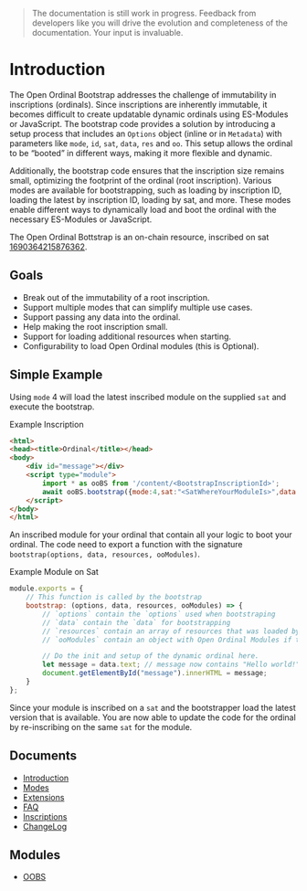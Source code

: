 > The documentation is still work in progress. Feedback from developers like you will drive the evolution and completeness of the documentation. Your input is invaluable.
 
# Introduction

The Open Ordinal Bootstrap addresses the challenge of immutability in inscriptions (ordinals). Since inscriptions are inherently immutable, it becomes difficult to create updatable dynamic ordinals using ES-Modules or JavaScript. The bootstrap code provides a solution by introducing a setup process that includes an `Options` object (inline or in `Metadata`) with parameters like `mode`, `id`, `sat`, `data`, `res` and `oo`. This setup allows the ordinal to be “booted” in different ways, making it more flexible and dynamic.

Additionally, the bootstrap code ensures that the inscription size remains small, optimizing the footprint of the ordinal (root inscription). Various modes are available for bootstrapping, such as loading by inscription ID, loading the latest by inscription ID, loading by sat, and more. These modes enable different ways to dynamically load and boot the ordinal with the necessary ES-Modules or JavaScript.

The Open Ordinal Bottstrap is an on-chain resource, inscribed on sat [1690364215876362](https://ordinals.com/sat/1690364215876362).

## Goals

- Break out of the immutability of a root inscription.
- Support multiple modes that can simplify multiple use cases.
- Support passing any data into the ordinal.
- Help making the root inscription small.
- Support for loading additional resources when starting.
- Configurability to load Open Ordinal modules (this is Optional).

## Simple Example
Using `mode` 4 will load the latest inscribed module on the supplied `sat` and execute the bootstrap.

Example Inscription
```html
<html>
<head><title>Ordinal</title></head>
<body>
    <div id="message"></div>
    <script type="module">
        import * as ooBS from '/content/<BootstrapInscriptionId>';
        await ooBS.bootstrap({mode:4,sat:"<SatWhereYourModuleIs>",data:{text:"Hello world!"}});
    </script>
</body>
</html>
```

An inscribed module for your ordinal that contain all your logic to boot your ordinal. The code need to export a function with the signature `bootstrap(options, data, resources, ooModules)`.

Example Module on Sat
```js
module.exports = {
    // This function is called by the bootstrap
    bootstrap: (options, data, resources, ooModules) => {
        // `options` contain the `options` used when bootstraping
        // `data` contain the `data` for bootstrapping
        // `resources` contain an array of resources that was loaded by the bootstrapper
        // `ooModules` contain an object with Open Ordinal Modules if they are set in the options

        // Do the init and setup of the dynamic ordinal here.
        let message = data.text; // message now contains "Hello world!"
        document.getElementById("message").innerHTML = message;
    }
};
```

Since your module is inscribed on a `sat` and the bootstrapper load the latest version that is available. You are now able to update the code for the ordinal by re-inscribing on the same `sat` for the module.

## Documents

- [Introduction](documents/Introduction.md)
- [Modes](documents/Modes.md)
- [Extensions](documents/Extensions.md)
- [FAQ](documents/FAQ.md)
- [Inscriptions](documents/Inscriptions.md)
- [ChangeLog](documents/ChangeLog.md)

## Modules

- [OOBS](OOBS/README.md)
